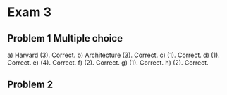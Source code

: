 # Exam 3

## Problem 1 Multiple choice

a) Harvard (3). Correct.
b) Architecture (3). Correct.
c) (1). Correct.
d) (1). Correct.
e) (4). Correct.
f) (2). Correct.
g) (1). Correct.
h) (2). Correct.

## Problem 2
